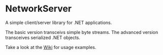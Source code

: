 # NetworkServer

A simple client/server library for .NET applications. 

The basic version transceivs simple byte streams. The advanced version transceives serialized .NET objects.

Take a look at the [Wiki](https://github.com/zarat/NetworkServer/wiki) for usage examples.
